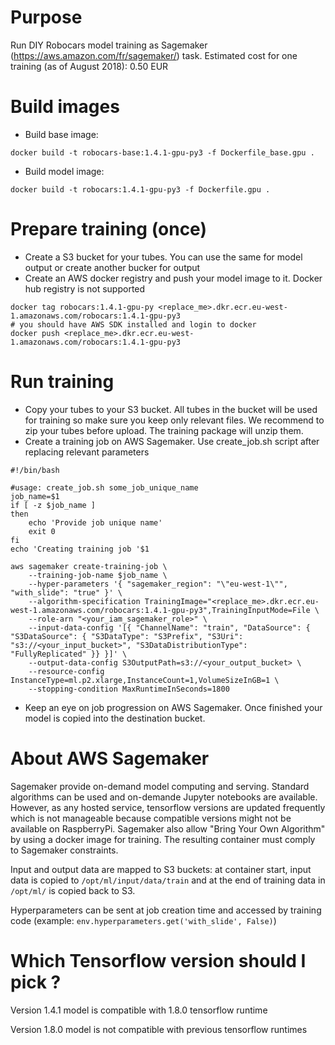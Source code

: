 # Purpose

Run DIY Robocars model training as Sagemaker (https://aws.amazon.com/fr/sagemaker/) task. Estimated cost for one training (as of August 2018): 0.50 EUR

# Build images

- Build base image:

``` 
docker build -t robocars-base:1.4.1-gpu-py3 -f Dockerfile_base.gpu .
```

- Build model image:

``` 
docker build -t robocars:1.4.1-gpu-py3 -f Dockerfile.gpu .
```

# Prepare training (once)

- Create a S3 bucket for your tubes. You can use the same for model output or create another bucker for output
- Create an AWS docker registry and push your model image to it. Docker hub registry is not supported

``` 
docker tag robocars:1.4.1-gpu-py <replace_me>.dkr.ecr.eu-west-1.amazonaws.com/robocars:1.4.1-gpu-py3
# you should have AWS SDK installed and login to docker
docker push <replace_me>.dkr.ecr.eu-west-1.amazonaws.com/robocars:1.4.1-gpu-py3
``` 

# Run training

- Copy your tubes to your S3 bucket. All tubes in the bucket will be used for training so make sure you keep only relevant files. We recommend to zip your tubes before upload. The training package will unzip them.
- Create a training job on AWS Sagemaker. Use create_job.sh script after replacing relevant parameters

```
#!/bin/bash

#usage: create_job.sh some_job_unique_name
job_name=$1
if [ -z $job_name ] 
then
    echo 'Provide job unique name'
    exit 0
fi 
echo 'Creating training job '$1

aws sagemaker create-training-job \
    --training-job-name $job_name \
    --hyper-parameters '{ "sagemaker_region": "\"eu-west-1\"", "with_slide": "true" }' \
    --algorithm-specification TrainingImage="<replace_me>.dkr.ecr.eu-west-1.amazonaws.com/robocars:1.4.1-gpu-py3",TrainingInputMode=File \
    --role-arn "<your_iam_sagemaker_role>" \
    --input-data-config '[{ "ChannelName": "train", "DataSource": { "S3DataSource": { "S3DataType": "S3Prefix", "S3Uri": "s3://<your_input_bucket>", "S3DataDistributionType": "FullyReplicated" }} }]' \
    --output-data-config S3OutputPath=s3://<your_output_bucket> \
    --resource-config InstanceType=ml.p2.xlarge,InstanceCount=1,VolumeSizeInGB=1 \
    --stopping-condition MaxRuntimeInSeconds=1800
```

- Keep an eye on job progression on AWS Sagemaker. Once finished your model is copied into the destination bucket.

# About AWS Sagemaker

Sagemaker provide on-demand model computing and serving. Standard algorithms can be used and on-demande Jupyter notebooks are available. However, as any hosted service, tensorflow versions are updated frequently which is not manageable because compatible versions might not be available on RaspberryPi. Sagemaker also allow "Bring Your Own Algorithm" by using a docker image for training. The resulting container must comply to Sagemaker constraints.

Input and output data are mapped to S3 buckets: at container start, input data is copied to ``` /opt/ml/input/data/train ``` and at the end of training data in ```/opt/ml/``` is copied back to S3. 

Hyperparameters can be sent at job creation time and accessed by training code (example: ```env.hyperparameters.get('with_slide', False)```)

# Which Tensorflow version should I pick ?

Version 1.4.1 model is compatible with 1.8.0 tensorflow runtime

Version 1.8.0 model is not compatible with previous tensorflow runtimes

